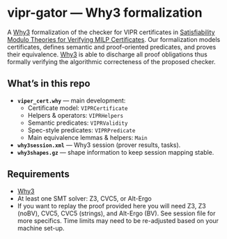 # vipr-gator — Why3 formalization

A [Why3](why3.org) formalization of the checker for VIPR certificates in [Satisfiability Modulo Theories for Verifying MILP
Certificates](https://arxiv.org/pdf/2312.10420). Our formalization models certificates, defines semantic and proof-oriented 
predicates, and proves their equivalence. [Why3](why3.org) is able to discharge all proof obligations thus formally verifying 
the algorithmic correcteness of the proposed checker.
## What’s in this repo

- **`viper_cert.why`** — main development:
  - Certificate model: `VIPRCertificate`
  - Helpers & operators: `VIPRHelpers`
  - Semantic predicates: `VIPRValidity`
  - Spec-style predicates: `VIPRPredicate`
  - Main equivalence lemmas & helpers: `Main`
- **`why3session.xml`** — Why3 session (prover results, tasks).
- **`why3shapes.gz`** — shape information to keep session mapping stable.



## Requirements

- [Why3](https://www.why3.org/doc/install.html)
- At least one SMT solver: Z3, CVC5, or Alt-Ergo
- If you want to replay the proof provided here you will
  need Z3, Z3 (noBV), CVC5, CVC5 (strings), and
  Alt-Ergo (BV). See session file for more specifics. Time limits may need to be 
  re-adjusted based on your machine set-up. 
